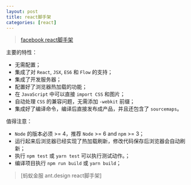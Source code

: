 ```yaml
---
layout: post
title: react脚手架
categories: [react]
---
```


> [facebook react脚手架](https://github.com/facebookincubator/create-react-app)

主要的特性：

* 无需配置；
* 集成了对 `React`, `JSX`, `ES6` 和 `Flow` 的支持；
* 集成了开发服务器；
* 配置好了浏览器热加载的功能；
* 在 `JavaScript` 中可以直接 `import CSS` 和图片；
* 自动处理 `CSS` 的兼容问题，无需添加 `-webkit` 前缀；
* 集成好了编译命令，编译后直接发布成产品，并且还包含了 `sourcemaps`。

值得注意：

* `Node` 的版本必须 >= 4，推荐 `Node` >= 6 and `npm` >= 3；
* 运行起来后浏览器已经实现了热加载刷新，修改代码保存后浏览器会自动刷新；
* 执行 `npm test` 或 `yarn test` 可以执行测试动作。；
* 编译项目执行 `npm run build` 或 `yarn build`；

> [蚂蚁金服 ant.design react脚手架]